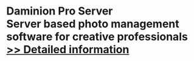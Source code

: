 # Daminion Pro Server<br />Server based photo management software for creative professionals<br />[>> Detailed information](https://secure.shareit.com/shareit/product.html?productid=300592844&affiliateid=200057808)